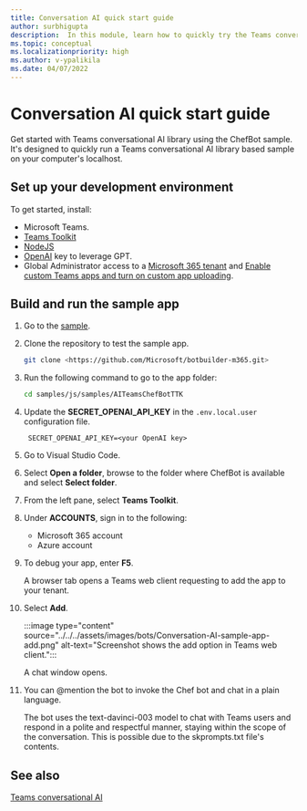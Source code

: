 ```yaml
---
title: Conversation AI quick start guide
author: surbhigupta
description:  In this module, learn how to quickly try the Teams conversational AI library.
ms.topic: conceptual
ms.localizationpriority: high
ms.author: v-ypalikila
ms.date: 04/07/2022
---
```


# Conversation AI quick start guide

Get started with Teams conversational AI library using the ChefBot sample. It's designed to quickly run a Teams conversational AI library based sample on your computer's localhost.

## Set up your development environment

To get started, install:

* Microsoft Teams.
* [Teams Toolkit](../../../toolkit/install-Teams-Toolkit.md)
* [NodeJS](https://nodejs.org/en/)
* [OpenAI](https://openai.com/api/) key to leverage GPT.
* Global Administrator access to a [Microsoft 365 tenant](https://developer.microsoft.com/microsoft-365/dev-program?ocid=MSlearn&WT.mc_id=m365-16105-cxa) and [Enable custom Teams apps and turn on custom app uploading](../../../concepts/build-and-test/prepare-your-o365-tenant.md#enable-custom-teams-apps-and-turn-on-custom-app-uploading).

## Build and run the sample app

1. Go to the [sample](https://github.com/microsoft/botbuilder-m365/tree/main/js/samples/04.ai.a.naturalLanguage.santaBot).

1. Clone the repository to test the sample app.

   ```bash
   git clone <https://github.com/Microsoft/botbuilder-m365.git>
   ```

1. Run the following command to go to the app folder:

   ```bash
   cd samples/js/samples/AITeamsChefBotTTK 
   ```

1. Update the **SECRET_OPENAI_API_KEY** in the `.env.local.user` configuration file.

   ```text
    SECRET_OPENAI_API_KEY=<your OpenAI key>
   ```

1. Go to Visual Studio Code.

1. Select **Open a folder**, browse to the folder where ChefBot is available and select **Select folder**.

1. From the left pane, select **Teams Toolkit**.

1. Under **ACCOUNTS**, sign in to the following:
   * Microsoft 365 account
   * Azure account

1. To debug your app, enter **F5**.

   A browser tab opens a Teams web client requesting to add the app to your tenant.

1. Select **Add**.

   :::image type="content" source="../../../assets/images/bots/Conversation-AI-sample-app-add.png" alt-text="Screenshot shows the add option in Teams web client.":::

   A chat window opens.

1. You can @mention the bot to invoke the Chef bot and chat in a plain language.

   The bot uses the text-davinci-003 model to chat with Teams users and respond in a polite and respectful manner, staying within the scope of the conversation. This is possible due to the skprompts.txt file's contents.

## See also

[Teams conversational AI](teams-conversation-ai-overview.md)
